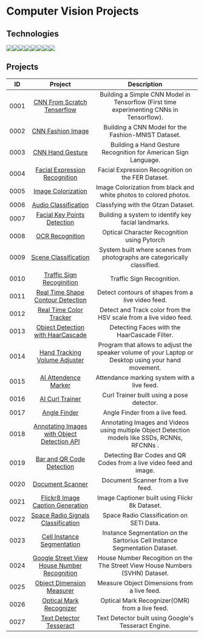 # Computer Vision Projects

## Technologies

<div style="display:flex; margin: auto;">
  <img src="https://img.shields.io/badge/Python-3776AB?style=for-the-badge&logo=python&logoColor=white">
  <img src="https://img.shields.io/badge/Numpy-777BB4?style=for-the-badge&logo=numpy&logoColor=white"> 
  <img src="https://img.shields.io/badge/SciPy-%230C55A5.svg?style=for-the-badge&logo=scipy&logoColor=%white">
  <img src="https://img.shields.io/badge/Pandas-2C2D72?style=for-the-badge&logo=pandas&logoColor=white">
  <img src="https://img.shields.io/badge/scikit_learn-F7931E?style=for-the-badge&logo=scikit-learn&logoColor=white">
  <img src="https://img.shields.io/badge/TensorFlow-FF6F00?style=for-the-badge&logo=TensorFlow&logoColor=white">
  <img src="https://img.shields.io/badge/Keras-D00000?style=for-the-badge&logo=Keras&logoColor=white">
  <img src="https://img.shields.io/badge/PyTorch-%23EE4C2C.svg?style=for-the-badge&logo=PyTorch&logoColor=white">
</div>

## Projects

| ID | Project | Description |
| :---: | :---: | :---: |
|  0001 | <a href="/CNN_From_Scratch_Tenserflow">CNN From Scratch Tenserflow</a>| Building a Simple CNN Model in Tensorflow (First time experimenting CNNs in Tensorflow).|
|  0002 | <a href="/CNN_Fashion_Image/">CNN Fashion Image</a>| Building a CNN Model for the Fashion-MNIST Dataset.|
|  0003 | <a href="/CNN_Hand_Gesture/">CNN Hand Gesture</a>| Building a Hand Gesture Recognition for American Sign Language.|
|  0004 | <a href="/Facial_Expression_Recognition/">Facial Expression Recognition</a>| Facial Expression Recognition on the FER Dataset.|
|  0005 | <a href="/Image_Colorization/">Image Colorization</a>| Image Colorization from black and white photos to colored photos.|
|  0006 | <a href="/Audio_Classification/">Audio Classification</a>| Classfying with the Gtzan Dataset.|
|  0007 | <a href="/Facial_Key_points_Detection/">Facial Key Points Detection</a>| Building a system to identify key facial landmarks.|
|  0008 | <a href="/OCR_Recognition/">OCR Recognition</a>| Optical Character Recognition using Pytorch|
|  0009 | <a href="/Scene_Classification/">Scene Classification</a>| System built where scenes from photographs are categorically classified.|
|  0010 | <a href="/Traffic_sign_recoginition/">Traffic Sign Recoginition</a>| Traffic Sign Recognition.|
|  0011 | <a href="/Real_Time_Shape_Contour_Detection/">Real Time Shape Contour Detection</a>| Detect contours of shapes from a live video feed.|
|  0012 | <a href="/Real_Time_Color_Tracker/">Real Time Color Tracker</a>| Detect and Track color from the HSV scale from a live video feed.|
|  0013 | <a href="/Object_Detection_with_HaarCascade/">Object Detection with HaarCascade</a>| Detecting Faces with the HaarCascade Filter.|
|  0014 | <a href="/Hand_Tracking_Volume_Adjuster/">Hand Tracking Volume Adjuster</a>| Program that allows to adjust the speaker volume of your Laptop or Desktop using your hand movement.|
|  0015 | <a href="/AI_Attendence_Marker/">AI Attendence Marker</a>| Attendance marking system with a live feed.|
|  0016 | <a href="/AI_Curl_Trainer/">AI Curl Trainer</a>| Curl Trainer built using a pose detector.|
|  0017 | <a href="/Angle_Finder/">Angle Finder</a>| Angle Finder from a live feed.|
|  0018 | <a href="/Annotating_Images_with_Object_Detection_API/"> Annotating Images with Object Detection API</a>| Annotating Images and Videos using multiple Object Detection models like SSDs, RCNNs, RFCNNs .|
|  0019 | <a href="/Bar_and_QR_Code_Detection/">Bar and QR Code Detection</a>| Detecting Bar Codes and QR Codes from a live video feed and image.|
|  0020 | <a href="/Document_Scanner/">Document Scanner</a>| Document Scanner from a live feed.|
|  0021 | <a href="/Flickr8_Image_Caption_Generation/">Flickr8 Image Caption Generation</a>| Image Captioner built using Flickr 8k Dataset.|
|  0022 | <a href="/Space Radio Signals Classification/">Space Radio Signals Classification</a>| Space Radio Classification on SETI Data.|
|  0023 | <a href="/Cell_Instance_Segmentation/">Cell Instance Segmentation</a>| Instance Segmentation on the Sartorius Cell Instance Segmentation Dataset.|
|  0024 | <a href="/Google_Street_View_House_Number_Recognition/">Google Street View House Number Recognition</a>| House Number Recogition on the The Street View House Numbers (SVHN) Dataset.|
|  0025 | <a href="/Object_Dimension_Measurer/">Object Dimension Measurer</a>| Measure Object Dimensions from a live feed.|
|  0026 | <a href="/Optical_Mark_Recognizer/">Optical Mark Recognizer</a>| Optical Mark Recognizer(OMR) from a live feed.|
|  0027 | <a href="/Text_Detector_Tesseract/">Text Detector Tesseract</a>| Text Detector built using Google's Tesseract Engine.|





